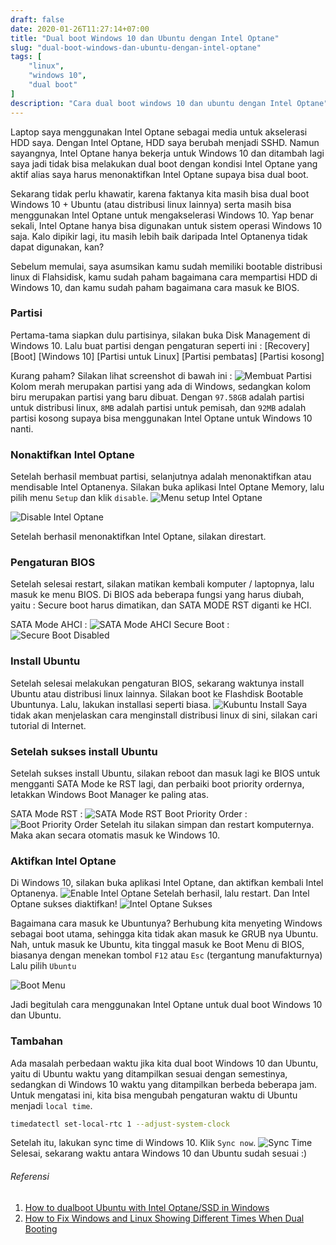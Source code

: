 ```yaml
--- 
draft: false
date: 2020-01-26T11:27:14+07:00
title: "Dual boot Windows 10 dan Ubuntu dengan Intel Optane"
slug: "dual-boot-windows-dan-ubuntu-dengan-intel-optane"
tags: [
    "linux",
    "windows 10",
    "dual boot"
]
description: "Cara dual boot windows 10 dan ubuntu dengan Intel Optane"
---
```

Laptop saya menggunakan Intel Optane sebagai media untuk akselerasi HDD saya. Dengan Intel Optane, HDD saya berubah menjadi SSHD. Namun sayangnya, Intel Optane hanya bekerja untuk Windows 10 dan ditambah lagi saya jadi tidak bisa melakukan dual boot dengan kondisi Intel Optane yang aktif alias saya harus menonaktifkan Intel Optane supaya bisa dual boot.

Sekarang tidak perlu khawatir, karena faktanya kita masih bisa dual boot Windows 10 + Ubuntu (atau distribusi linux lainnya) serta masih bisa menggunakan Intel Optane untuk mengakselerasi Windows 10. Yap benar sekali, Intel Optane hanya bisa digunakan untuk sistem operasi Windows 10 saja. Kalo dipikir lagi, itu masih lebih baik daripada Intel Optanenya tidak dapat digunakan, kan?

Sebelum memulai, saya asumsikan kamu sudah memiliki bootable distribusi linux di Flahsidisk, kamu sudah paham bagaimana cara mempartisi HDD di Windows 10, dan kamu sudah paham bagaimana cara masuk ke BIOS.

### Partisi
Pertama-tama siapkan dulu partisinya, silakan buka Disk Management di Windows 10. Lalu buat partisi dengan pengaturan seperti ini :
[Recovery] [Boot] [Windows 10] [Partisi untuk Linux] [Partisi pembatas] [Partisi kosong]

Kurang paham? Silakan lihat screenshot di bawah ini :
![Membuat Partisi](buat-partisi.png)
Kolom merah merupakan partisi yang ada di Windows, sedangkan kolom biru merupakan partisi yang baru dibuat. Dengan `97.58GB` adalah partisi untuk distribusi linux, `8MB` adalah partisi untuk pemisah, dan `92MB` adalah partisi kosong supaya bisa menggunakan Intel Optane untuk Windows 10 nanti.

### Nonaktifkan Intel Optane
Setelah berhasil membuat partisi, selanjutnya adalah menonaktifkan atau mendisable Intel Optanenya. Silakan buka aplikasi Intel Optane Memory, lalu pilih menu `Setup` dan klik `disable`.
![Menu setup Intel Optane](setup-intel-optane.png)

![Disable Intel Optane](disable-intel-optane.png)

Setelah berhasil menonaktifkan Intel Optane, silakan direstart.

### Pengaturan BIOS
Setelah selesai restart, silakan matikan kembali komputer / laptopnya, lalu masuk ke menu BIOS.
Di BIOS ada beberapa fungsi yang harus diubah, yaitu : Secure boot harus dimatikan, dan SATA MODE RST diganti ke HCI.

SATA Mode AHCI :
![SATA Mode AHCI](sata-mode-ahci.jpg)
Secure Boot :
![Secure Boot Disabled](secure-boot-disabled.jpg)

### Install Ubuntu
Setelah selesai melakukan pengaturan BIOS, sekarang waktunya install Ubuntu atau distribusi linux lainnya. Silakan boot ke Flashdisk Bootable Ubuntunya.
Lalu, lakukan installasi seperti biasa.
![Kubuntu Install](kubuntu-install.jpg)
Saya tidak akan menjelaskan cara menginstall distribusi linux di sini, silakan cari tutorial di Internet.

### Setelah sukses install Ubuntu
Setelah sukses install Ubuntu, silakan reboot dan masuk lagi ke BIOS untuk mengganti SATA Mode ke RST lagi, dan perbaiki boot priority ordernya, letakkan Windows Boot Manager ke paling atas.

SATA Mode RST :
![SATA Mode RST](sata-mode-rst.jpg)
Boot Priority Order :
![Boot Priority Order](boot-priority-order.jpg)
Setelah itu silakan simpan dan restart komputernya. Maka akan secara otomatis masuk ke Windows 10.

### Aktifkan Intel Optane
Di Windows 10, silakan buka aplikasi Intel Optane, dan aktifkan kembali Intel Optanenya.
![Enable Intel Optane](enable-intel-optane.png)
Setelah berhasil, lalu restart.
Dan Intel Optane sukses diaktifkan!
![Intel Optane Sukses](intel-optane-sukses.png)

Bagaimana cara masuk ke Ubuntunya? Berhubung kita menyeting Windows sebagai boot utama, sehingga kita tidak akan masuk ke GRUB nya Ubuntu. Nah, untuk masuk ke Ubuntu, kita tinggal masuk ke Boot Menu di BIOS, biasanya dengan menekan tombol `F12` atau `Esc` (tergantung manufakturnya) Lalu pilih `Ubuntu`

![Boot Menu](boot-menu.jpg)

Jadi begitulah cara menggunakan Intel Optane untuk dual boot Windows 10 dan Ubuntu.

### Tambahan
Ada masalah perbedaan waktu jika kita dual boot Windows 10 dan Ubuntu, yaitu di Ubuntu waktu yang ditampilkan sesuai dengan semestinya, sedangkan di Windows 10 waktu yang ditampilkan berbeda beberapa jam. Untuk mengatasi ini, kita bisa mengubah pengaturan waktu di Ubuntu menjadi `local time`.
```bash
timedatectl set-local-rtc 1 --adjust-system-clock
```
Setelah itu, lakukan sync time di Windows 10. Klik `Sync now`.
![Sync Time](windows-sync-time.png)
Selesai, sekarang waktu antara Windows 10 dan Ubuntu sudah sesuai :)

###### Referensi
1. [How to dualboot Ubuntu with Intel Optane/SSD in Windows](https://www.youtube.com/watch?v=2uXgbF3P2F8)
2. [How to Fix Windows and Linux Showing Different Times When Dual Booting](https://www.howtogeek.com/323390/how-to-fix-windows-and-linux-showing-different-times-when-dual-booting/)